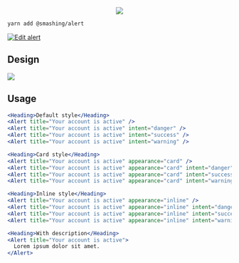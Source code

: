 <p align="center">
  <img src="https://i.imgur.com/FA2WEcJ.png" />
</p>

```sh
yarn add @smashing/alert
```

[![Edit alert](https://codesandbox.io/static/img/play-codesandbox.svg)](https://codesandbox.io/s/qvxn187xr4?fontsize=14)

## Design

![](https://i.imgur.com/jf1rlVb.png)

## Usage

```jsx
<Heading>Default style</Heading>
<Alert title="Your account is active" />
<Alert title="Your account is active" intent="danger" />
<Alert title="Your account is active" intent="success" />
<Alert title="Your account is active" intent="warning" />

<Heading>Card style</Heading>
<Alert title="Your account is active" appearance="card" />
<Alert title="Your account is active" appearance="card" intent="danger" />
<Alert title="Your account is active" appearance="card" intent="success" />
<Alert title="Your account is active" appearance="card" intent="warning" />

<Heading>Inline style</Heading>
<Alert title="Your account is active" appearance="inline" />
<Alert title="Your account is active" appearance="inline" intent="danger" />
<Alert title="Your account is active" appearance="inline" intent="success" />
<Alert title="Your account is active" appearance="inline" intent="warning" />

<Heading>With description</Heading>
<Alert title="Your account is active">
  Lorem ipsum dolor sit amet.
</Alert>
```
